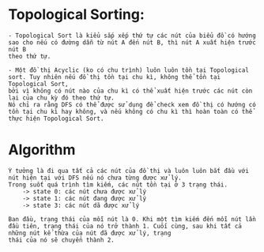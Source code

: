 # Topological Sorting:
	

	- Topological Sort là kiểu sắp xếp thứ tự các nút của biểu đồ có hướng sao cho nếu có đường dẫn từ nút A đến nút B, thì nút A xuất hiện trước nút B
	theo thứ tự. 

	- Một đồ thị Acyclic (ko có chu trình) luôn luôn tồn tại Topological sort. Tuy nhiên nếu đồ thị tồn tại chu kì, không thể tồn tại Topological Sort,
	bởi vì không có nút nào của chu kì có thể xuất hiện trước các nút còn lại của chu kỳ đó theo thứ tự. 
	Nó chỉ ra rằng DFS có thể được sử dụng để check xem đồ thị có hướng có tồn tại chu kì hay không, và nếu không có chu kì thì hoàn toàn có thể thực hiện Topological Sort.

# Algorithm
	Ý tưởng là đi qua tất cả các nút của đồ thị và luôn luôn bắt đầu với nút hiện tại với DFS nếu nó chưa từng được xử lý. 
	Trong suốt quá trình tìm kiếm, các nút tồn tại ở 3 trạng thái.
		-> state 0: các nút chưa được xử lý
		-> state 1: các nút đang được xử lý
		-> state 3: các nút dã được xử lý
	
	Ban đầu, trạng thái của mỗi nút là 0. Khi một tìm kiếm đến mỗi nút lần đầu tiên, trạng thái của nó trở thành 1. Cuối cùng, sau khi tất cả những nút kế thừa của nút đã được xử lý, trạng
	thái của nó sẽ chuyển thành 2.

